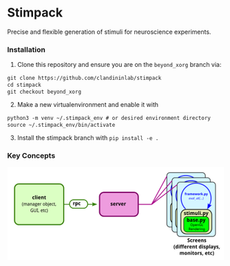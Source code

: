 # Stimpack
Precise and flexible generation of stimuli for neuroscience experiments.

### Installation
1. Clone this repository and ensure you are on the `beyond_xorg` branch via:
```
git clone https://github.com/clandininlab/stimpack
cd stimpack
git checkout beyond_xorg
```

2. Make a new virtualenvironment and enable it with 
```
python3 -m venv ~/.stimpack_env # or desired environment directory
source ~/.stimpack_env/bin/activate
```
3. Install the stimpack branch with `pip install -e .`

### Key Concepts 

![Client-Server Framework](img/client_server_framework.png)


### 

